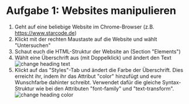 # Aufgabe 1: Websites manipulieren

1. Geht auf eine beliebige Website im Chrome-Browser (z.B. https://www.starcode.de)
2. Klickt mit der rechten Maustaste auf die Website und wählt "Untersuchen"
3. Schaut euch die HTML-Struktur der Website an (Section "Elements")
4. Wählt eine Überschrift aus (mit Doppelklick) und ändert den Text
   ![change heading text](./img/change-heading-text.png)
5. Klickt auf das "Styles"-Tab und ändert die Farbe der Überschrift. Dies erreicht ihr, indem ihr das Attribut "color" hinzufügt und eure Wunschfarbe dahinter schreibt. Verwendet dafür die gleiche Syntax-Struktur wie bei den Attributen "font-family" und "text-transform".
   ![change heading color](./img/change-heading-color.png)
